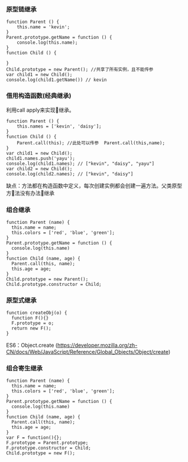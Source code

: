 ### 原型链继承

    function Parent () {
        this.name = 'kevin';
    }
    Parent.prototype.getName = function () {
        console.log(this.name);
    }
    function Child () {

    }
    Child.prototype = new Parent(); //共享了所有实例，且不能传参
    var child1 = new Child();
    console.log(child1.getName()) // kevin

### 借用构造函数(经典继承)
利用call apply来实现继承。

    function Parent () {
        this.names = ['kevin', 'daisy'];
    }
    function Child () {
        Parent.call(this); //此处可以传参  Parent.call(this,name);
    }
    var child1 = new Child();
    child1.names.push('yayu');
    console.log(child1.names); // ["kevin", "daisy", "yayu"]
    var child2 = new Child();
    console.log(child2.names); // ["kevin", "daisy"]

缺点：方法都在构造函数中定义，每次创建实例都会创建一遍方法。父类原型方法没有办法继承

### 组合继承

    function Parent (name) {
      this.name = name;
      this.colors = ['red', 'blue', 'green'];
    }
    Parent.prototype.getName = function () {
      console.log(this.name)
    }
    function Child (name, age) {
      Parent.call(this, name);
      this.age = age;
    }
    Child.prototype = new Parent();
    Child.prototype.constructor = Child;

### 原型式继承

    function createObj(o) {
      function F(){}
      F.prototype = o;
      return new F();
    }

 ES6：Object.create (https://developer.mozilla.org/zh-CN/docs/Web/JavaScript/Reference/Global_Objects/Object/create)

### 组合寄生继承

    function Parent (name) {
      this.name = name;
      this.colors = ['red', 'blue', 'green'];
    }
    Parent.prototype.getName = function () {
      console.log(this.name)
    }
    function Child (name, age) {
      Parent.call(this, name);
      this.age = age;
    }
    var F = function(){};
    F.prototype = Parent.prototype;
    F.prototype.constructor = Child;
    Child.prototype = new F();



